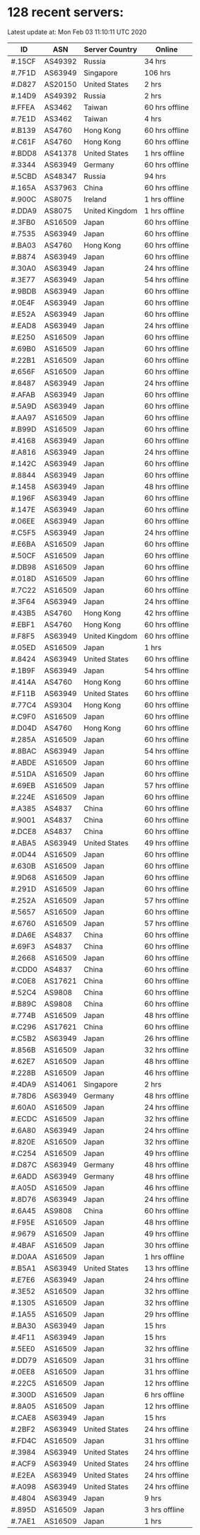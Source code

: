 # 128 recent servers:

Latest update at: Mon Feb 03 11:10:11 UTC 2020

| ID | ASN | Server Country | Online |
| -- | --- | -------------- | ------ |
| #.15CF | AS49392 | Russia | 34 hrs |
| #.7F1D | AS63949 | Singapore | 106 hrs |
| #.D827 | AS20150 | United States | 2 hrs |
| #.14D9 | AS49392 | Russia | 2 hrs |
| #.FFEA | AS3462 | Taiwan | 60 hrs offline |
| #.7E1D | AS3462 | Taiwan | 4 hrs |
| #.B139 | AS4760 | Hong Kong | 60 hrs offline |
| #.C61F | AS4760 | Hong Kong | 60 hrs offline |
| #.BDD8 | AS41378 | United States | 1 hrs offline |
| #.3344 | AS63949 | Germany | 60 hrs offline |
| #.5CBD | AS48347 | Russia | 94 hrs |
| #.165A | AS37963 | China | 60 hrs offline |
| #.900C | AS8075 | Ireland | 1 hrs offline |
| #.DDA9 | AS8075 | United Kingdom | 1 hrs offline |
| #.3FB0 | AS16509 | Japan | 60 hrs offline |
| #.7535 | AS63949 | Japan | 60 hrs offline |
| #.BA03 | AS4760 | Hong Kong | 60 hrs offline |
| #.B874 | AS63949 | Japan | 60 hrs offline |
| #.30A0 | AS63949 | Japan | 24 hrs offline |
| #.3E77 | AS63949 | Japan | 54 hrs offline |
| #.9BDB | AS63949 | Japan | 60 hrs offline |
| #.0E4F | AS63949 | Japan | 60 hrs offline |
| #.E52A | AS63949 | Japan | 60 hrs offline |
| #.EAD8 | AS63949 | Japan | 24 hrs offline |
| #.E250 | AS16509 | Japan | 60 hrs offline |
| #.69B0 | AS16509 | Japan | 60 hrs offline |
| #.22B1 | AS16509 | Japan | 60 hrs offline |
| #.656F | AS16509 | Japan | 60 hrs offline |
| #.8487 | AS63949 | Japan | 24 hrs offline |
| #.AFAB | AS63949 | Japan | 60 hrs offline |
| #.5A9D | AS63949 | Japan | 60 hrs offline |
| #.AA97 | AS16509 | Japan | 60 hrs offline |
| #.B99D | AS16509 | Japan | 60 hrs offline |
| #.4168 | AS63949 | Japan | 60 hrs offline |
| #.A816 | AS63949 | Japan | 24 hrs offline |
| #.142C | AS63949 | Japan | 60 hrs offline |
| #.8844 | AS63949 | Japan | 60 hrs offline |
| #.1458 | AS63949 | Japan | 48 hrs offline |
| #.196F | AS63949 | Japan | 60 hrs offline |
| #.147E | AS63949 | Japan | 60 hrs offline |
| #.06EE | AS63949 | Japan | 60 hrs offline |
| #.C5F5 | AS63949 | Japan | 24 hrs offline |
| #.E6BA | AS16509 | Japan | 60 hrs offline |
| #.50CF | AS16509 | Japan | 60 hrs offline |
| #.DB98 | AS16509 | Japan | 60 hrs offline |
| #.018D | AS16509 | Japan | 60 hrs offline |
| #.7C22 | AS16509 | Japan | 60 hrs offline |
| #.3F64 | AS63949 | Japan | 24 hrs offline |
| #.43B5 | AS4760 | Hong Kong | 42 hrs offline |
| #.EBF1 | AS4760 | Hong Kong | 60 hrs offline |
| #.F8F5 | AS63949 | United Kingdom | 60 hrs offline |
| #.05ED | AS16509 | Japan | 1 hrs |
| #.8424 | AS63949 | United States | 60 hrs offline |
| #.1B9F | AS63949 | Japan | 54 hrs offline |
| #.414A | AS4760 | Hong Kong | 60 hrs offline |
| #.F11B | AS63949 | United States | 60 hrs offline |
| #.77C4 | AS9304 | Hong Kong | 60 hrs offline |
| #.C9F0 | AS16509 | Japan | 60 hrs offline |
| #.D04D | AS4760 | Hong Kong | 60 hrs offline |
| #.285A | AS16509 | Japan | 60 hrs offline |
| #.8BAC | AS63949 | Japan | 54 hrs offline |
| #.ABDE | AS16509 | Japan | 60 hrs offline |
| #.51DA | AS16509 | Japan | 60 hrs offline |
| #.69EB | AS16509 | Japan | 57 hrs offline |
| #.224E | AS16509 | Japan | 60 hrs offline |
| #.A385 | AS4837 | China | 60 hrs offline |
| #.9001 | AS4837 | China | 60 hrs offline |
| #.DCE8 | AS4837 | China | 60 hrs offline |
| #.ABA5 | AS63949 | United States | 49 hrs offline |
| #.0D44 | AS16509 | Japan | 60 hrs offline |
| #.630B | AS16509 | Japan | 60 hrs offline |
| #.9D68 | AS16509 | Japan | 60 hrs offline |
| #.291D | AS16509 | Japan | 60 hrs offline |
| #.252A | AS16509 | Japan | 57 hrs offline |
| #.5657 | AS16509 | Japan | 60 hrs offline |
| #.6760 | AS16509 | Japan | 57 hrs offline |
| #.DA6E | AS4837 | China | 60 hrs offline |
| #.69F3 | AS4837 | China | 60 hrs offline |
| #.2668 | AS16509 | Japan | 60 hrs offline |
| #.CDD0 | AS4837 | China | 60 hrs offline |
| #.C0E8 | AS17621 | China | 60 hrs offline |
| #.52C4 | AS9808 | China | 60 hrs offline |
| #.B89C | AS9808 | China | 60 hrs offline |
| #.774B | AS16509 | Japan | 48 hrs offline |
| #.C296 | AS17621 | China | 60 hrs offline |
| #.C5B2 | AS63949 | Japan | 26 hrs offline |
| #.856B | AS16509 | Japan | 32 hrs offline |
| #.62E7 | AS16509 | Japan | 48 hrs offline |
| #.228B | AS16509 | Japan | 46 hrs offline |
| #.4DA9 | AS14061 | Singapore | 2 hrs |
| #.78D6 | AS63949 | Germany | 48 hrs offline |
| #.60A0 | AS16509 | Japan | 24 hrs offline |
| #.ECDC | AS16509 | Japan | 32 hrs offline |
| #.6A80 | AS63949 | Japan | 24 hrs offline |
| #.820E | AS16509 | Japan | 32 hrs offline |
| #.C254 | AS16509 | Japan | 49 hrs offline |
| #.D87C | AS63949 | Germany | 48 hrs offline |
| #.6ADD | AS63949 | Germany | 48 hrs offline |
| #.A05D | AS16509 | Japan | 46 hrs offline |
| #.8D76 | AS63949 | Japan | 24 hrs offline |
| #.6A45 | AS9808 | China | 60 hrs offline |
| #.F95E | AS16509 | Japan | 48 hrs offline |
| #.9679 | AS16509 | Japan | 49 hrs offline |
| #.4BAF | AS16509 | Japan | 30 hrs offline |
| #.D0AA | AS16509 | Japan | 1 hrs offline |
| #.B5A1 | AS63949 | United States | 13 hrs offline |
| #.E7E6 | AS63949 | Japan | 24 hrs offline |
| #.3E52 | AS16509 | Japan | 32 hrs offline |
| #.1305 | AS16509 | Japan | 32 hrs offline |
| #.1A55 | AS16509 | Japan | 29 hrs offline |
| #.BA30 | AS63949 | Japan | 15 hrs |
| #.4F11 | AS63949 | Japan | 15 hrs |
| #.5EE0 | AS16509 | Japan | 32 hrs offline |
| #.DD79 | AS16509 | Japan | 31 hrs offline |
| #.0EE8 | AS16509 | Japan | 31 hrs offline |
| #.22C5 | AS16509 | Japan | 12 hrs offline |
| #.300D | AS16509 | Japan | 6 hrs offline |
| #.8A05 | AS16509 | Japan | 12 hrs offline |
| #.CAE8 | AS63949 | Japan | 15 hrs |
| #.2BF2 | AS63949 | United States | 24 hrs offline |
| #.FD4C | AS16509 | Japan | 31 hrs offline |
| #.3984 | AS63949 | United States | 24 hrs offline |
| #.ACF9 | AS63949 | United States | 24 hrs offline |
| #.E2EA | AS63949 | United States | 24 hrs offline |
| #.A098 | AS63949 | United States | 24 hrs offline |
| #.4804 | AS63949 | Japan | 9 hrs |
| #.895D | AS16509 | Japan | 3 hrs offline |
| #.7AE1 | AS16509 | Japan | 1 hrs |

